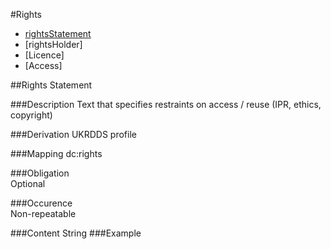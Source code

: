 
#Rights

* [rightsStatement](#rights-statement-1)
* [rightsHolder]
* [Licence]
* [Access]



##Rights Statement  

###Description
Text that specifies restraints on access / reuse (IPR, ethics, copyright)

###Derivation
UKRDDS profile

###Mapping
dc:rights

###Obligation	
Optional 

###Occurence	
Non-repeatable

###Content 
String
###Example
